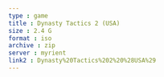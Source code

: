 ```yaml
---
type : game
title : Dynasty Tactics 2 (USA)
size : 2.4 G
format : iso
archive : zip
server : myrient
link2 : Dynasty%20Tactics%202%20%28USA%29
---
```

